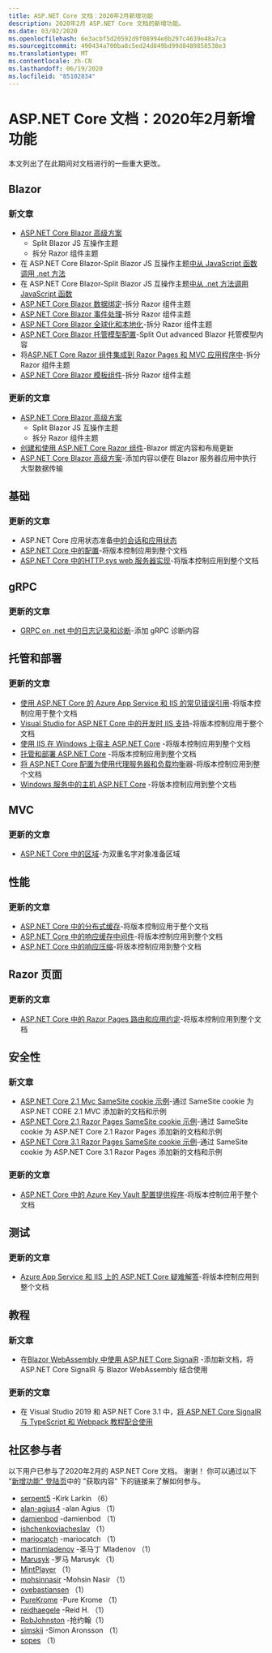```yaml
---
title: ASP.NET Core 文档：2020年2月新增功能
description: 2020年2月 ASP.NET Core 文档的新增功能。
ms.date: 03/02/2020
ms.openlocfilehash: 6e3acbf5d20592d9f08994e8b297c4639e48a7ca
ms.sourcegitcommit: 490434a700ba8c5ed24d849bd99d8489858538e3
ms.translationtype: MT
ms.contentlocale: zh-CN
ms.lasthandoff: 06/19/2020
ms.locfileid: "85102834"
---
```

# <a name="aspnet-core-docs-whats-new-for-february-2020"></a>ASP.NET Core 文档：2020年2月新增功能

本文列出了在此期间对文档进行的一些重大更改。

## <a name="blazor"></a>Blazor

### <a name="new-articles"></a>新文章

- [ASP.NET Core Blazor 高级方案](../blazor/advanced-scenarios.md)
  - Split Blazor JS 互操作主题
  - 拆分 Razor 组件主题
- 在 ASP.NET Core Blazor-Split Blazor JS 互操作主题[中从 JavaScript 函数调用 .net 方法](../blazor/call-dotnet-from-javascript.md)
- 在 ASP.NET Core Blazor-Split Blazor JS 互操作主题[中从 .net 方法调用 JavaScript 函数](../blazor/call-javascript-from-dotnet.md)
- [ASP.NET Core Blazor 数据绑定](../blazor/components/data-binding.md)-拆分 Razor 组件主题
- [ASP.NET Core Blazor 事件处理](../blazor/components/event-handling.md)-拆分 Razor 组件主题
- [ASP.NET Core Blazor 全球化和本地化](../blazor/globalization-localization.md)-拆分 Razor 组件主题
- [ASP.NET Core Blazor 托管模型配置](../blazor/fundamentals/additional-scenarios.md)-Split Out advanced Blazor 托管模型内容
- 将[ASP.NET Core Razor 组件集成到 Razor Pages 和 MVC 应用程序中](../blazor/components/integrate-components.md)-拆分 Razor 组件主题
- [ASP.NET Core Blazor 模板组件](../blazor/components/templated-components.md)-拆分 Razor 组件主题

### <a name="updated-articles"></a>更新的文章

- [ASP.NET Core Blazor 高级方案](../blazor/advanced-scenarios.md)
  - Split Blazor JS 互操作主题
  - 拆分 Razor 组件主题
- [创建和使用 ASP.NET Core Razor 组件](../blazor/components/index.md)-Blazor 绑定内容和布局更新
- [ASP.NET Core Blazor 高级方案](../blazor/advanced-scenarios.md)-添加内容以便在 Blazor 服务器应用中执行大型数据传输

## <a name="fundamentals"></a>基础

### <a name="updated-articles"></a>更新的文章

- ASP.NET Core 应用状态准备[中的会话和应用状态](../fundamentals/app-state.md)
- [ASP.NET Core 中的配置](../fundamentals/configuration/index.md)-将版本控制应用到整个文档
- [ASP.NET Core 中的HTTP.sys web 服务器实现](../fundamentals/servers/httpsys.md)-将版本控制应用到整个文档

## <a name="grpc"></a>gRPC

### <a name="updated-articles"></a>更新的文章

- [GRPC on .net 中的日志记录和诊断](../grpc/diagnostics.md)-添加 gRPC 诊断内容

## <a name="hosting-and-deployment"></a>托管和部署

### <a name="updated-articles"></a>更新的文章

- [使用 ASP.NET Core 的 Azure App Service 和 IIS 的常见错误引用](../host-and-deploy/azure-iis-errors-reference.md)-将版本控制应用于整个文档
- [Visual Studio for ASP.NET Core 中的开发时 IIS 支持](../host-and-deploy/iis/development-time-iis-support.md)-将版本控制应用于整个文档
- [使用 IIS 在 Windows 上宿主 ASP.NET Core](../host-and-deploy/iis/index.md) -将版本控制应用到整个文档
- [托管和部署 ASP.NET Core](../host-and-deploy/index.md) -将版本控制应用到整个文档
- [将 ASP.NET Core 配置为使用代理服务器和负载均衡](../host-and-deploy/proxy-load-balancer.md)器-将版本控制应用到整个文档
- [Windows 服务中的主机 ASP.NET Core](../host-and-deploy/windows-service.md) -将版本控制应用到整个文档

## <a name="mvc"></a>MVC

### <a name="updated-articles"></a>更新的文章

- [ASP.NET Core 中的区域](../mvc/controllers/areas.md)-为双重名字对象准备区域

## <a name="performance"></a>性能

### <a name="updated-articles"></a>更新的文章

- [ASP.NET Core 中的分布式缓存](../performance/caching/distributed.md)-将版本控制应用于整个文档
- [ASP.NET Core 中的响应缓存中间件](../performance/caching/middleware.md)-将版本控制应用到整个文档
- [ASP.NET Core 中的响应压缩](../performance/response-compression.md)-将版本控制应用到整个文档

## <a name="razor-pages"></a>Razor 页面

### <a name="updated-articles"></a>更新的文章

- [ASP.NET Core 中的 Razor Pages 路由和应用约定](../razor-pages/razor-pages-conventions.md)-将版本控制应用到整个文档

## <a name="security"></a>安全性

### <a name="new-articles"></a>新文章

- [ASP.NET Core 2.1 Mvc SameSite cookie 示例](../security/samesite/mvc21.md)-通过 SameSite cookie 为 ASP.NET CORE 2.1 MVC 添加新的文档和示例
- [ASP.NET Core 2.1 Razor Pages SameSite cookie 示例](../security/samesite/rp21.md)-通过 SameSite cookie 为 ASP.NET Core 2.1 Razor Pages 添加新的文档和示例
- [ASP.NET Core 3.1 Razor Pages SameSite cookie 示例](../security/samesite/rp31.md)-通过 SameSite cookie 为 ASP.NET Core 3.1 Razor Pages 添加新的文档和示例

### <a name="updated-articles"></a>更新的文章

- [ASP.NET Core 中的 Azure Key Vault 配置提供程序](../security/key-vault-configuration.md)-将版本控制应用于整个文档

## <a name="testing"></a>测试

### <a name="updated-articles"></a>更新的文章

- [Azure App Service 和 IIS 上的 ASP.NET Core 疑难解答](../test/troubleshoot-azure-iis.md)-将版本控制应用到整个文档

## <a name="tutorials"></a>教程

### <a name="new-articles"></a>新文章

- 在[Blazor WebAssembly 中使用 ASP.NET Core SignalR](../tutorials/signalr-blazor-webassembly.md) -添加新文档，将 ASP.NET Core SignalR 与 Blazor WebAssembly 结合使用

### <a name="updated-articles"></a>更新的文章

- 在 Visual Studio 2019 和 ASP.NET Core 3.1 中，[将 ASP.NET Core SignalR 与 TypeScript 和 Webpack 教程配合使用](../tutorials/signalr-typescript-webpack.md)

## <a name="community-contributors"></a>社区参与者

以下用户已参与了2020年2月的 ASP.NET Core 文档。 谢谢！ 你可以通过以下 "[新增功能" 登陆页](index.yml)中的 "获取内容" 下的链接来了解如何参与。

- [serpent5](https://github.com/serpent5) -Kirk Larkin （6）
- [alan-agius4](https://github.com/alan-agius4) -alan Agius （1）
- [damienbod](https://github.com/damienbod) -damienbod （1）
- [ishchenkoviacheslav](https://github.com/ishchenkoviacheslav) （1）
- [mariocatch](https://github.com/mariocatch) -mariocatch （1）
- [martinmladenov](https://github.com/martinmladenov) -圣马丁 Mladenov （1）
- [Marusyk](https://github.com/Marusyk) -罗马 Marusyk （1）
- [MintPlayer](https://github.com/MintPlayer) （1）
- [mohsinnasir](https://github.com/mohsinnasir) -Mohsin Nasir （1）
- [ovebastiansen](https://github.com/ovebastiansen) （1）
- [PureKrome](https://github.com/PureKrome) -Pure Krome （1）
- [reidhaegele](https://github.com/reidhaegele) -Reid H. （1）
- [RobJohnston](https://github.com/RobJohnston) -抢约翰（1）
- [simskij](https://github.com/simskij) -Simon Aronsson （1）
- [sopes](https://github.com/sopes) （1）
